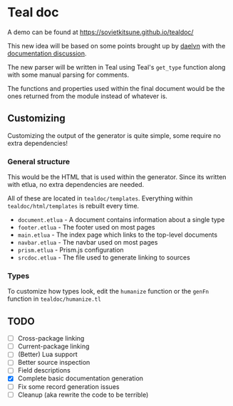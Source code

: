 # Teal doc

A demo can be found at <https://sovietkitsune.github.io/tealdoc/>

This new idea will be based on some points brought up by [daelvn](https://github.com/daelvn) with the [documentation discussion](https://github.com/daelvn/meteor/discussions/7).

The new parser will be written in Teal using Teal's `get_type` function along with some manual parsing for comments.

The functions and properties used within the final document would be the ones returned from the module instead of whatever is.

## Customizing

Customizing the output of the generator is quite simple, some require no extra dependencies!

### General structure

This would be the HTML that is used within the generator. Since its written with etlua, no extra dependencies are needed.

All of these are located in `tealdoc/templates`. Everything within `tealdoc/html/templates` is rebuilt every time.

* `document.etlua` - A document contains information about a single type
* `footer.etlua` - The footer used on most pages
* `main.etlua` - The index page which links to the top-level documents
* `navbar.etlua` - The navbar used on most pages
* `prism.etlua` - Prism.js configuration
* `srcdoc.etlua` - The file used to generate linking to sources

### Types

To customize how types look, edit the `humanize` function or the `genFn` function in `tealdoc/humanize.tl`

## TODO

* [ ] Cross-package linking
* [ ] Current-package linking
* [ ] (Better) Lua support
* [ ] Better source inspection
* [ ] Field descriptions
* [x] Complete basic documentation generation
* [ ] Fix some record generation issues
* [ ] Cleanup (aka rewrite the code to be terrible)
